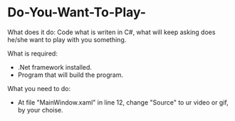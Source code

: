 # Do-You-Want-To-Play-
What does it do:
Code what is writen in C#, what will keep asking does he/she want to play with you something.

What is required:
  - .Net framework installed.
  - Program that will build the program.

What you need to do:
  - At file "MainWindow.xaml" in line 12, change "Source" to ur video or gif, by your choise.
